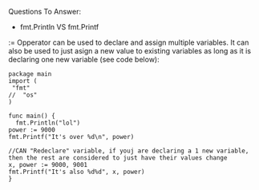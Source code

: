 Questions To Answer:

- fmt.Println VS fmt.Printf


:= Opperator can be used to declare and assign multiple variables.
It can also be used to just asign a new value to existing variables as long as it is declaring one new variable (see code below):
```
package main
import (
 "fmt"
//  "os"
)

func main() {
  fmt.Println("lol")
power := 9000
fmt.Printf("It's over %d\n", power)

//CAN "Redeclare" variable, if youj are declaring a 1 new variable, then the rest are considered to just have their values change
x, power := 9000, 9001
fmt.Printf("It's also %d%d", x, power)
}
```
